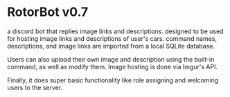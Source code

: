 # RotorBot v0.7
a discord bot that replies image links and descriptions. designed to be used for hosting image links and descriptions of user's cars. command names, descriptions, and image links are imported from a local SQLite database.

Users can also upload their own image and description using the built-in command, as well as modify them. Image hosting is done via Imgur's API.

Finally, it does super basic functionality like role assigning and welcoming users to the server.